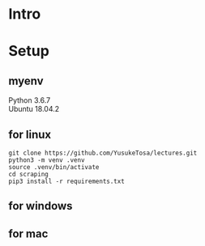 # Intro


# Setup
## myenv
Python 3.6.7  
Ubuntu 18.04.2

## for linux
    git clone https://github.com/YusukeTosa/lectures.git
    python3 -m venv .venv
    source .venv/bin/activate
    cd scraping
    pip3 install -r requirements.txt

## for windows

## for mac


